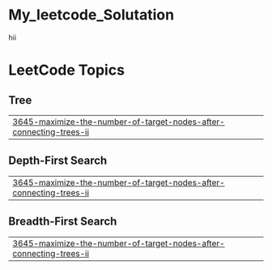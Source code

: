 # My_leetcode_Solutation
hii

<!---LeetCode Topics Start-->
# LeetCode Topics
## Tree
|  |
| ------- |
| [3645-maximize-the-number-of-target-nodes-after-connecting-trees-ii](https://github.com/shivamd2a/My_leetcode_Solutation/tree/master/3645-maximize-the-number-of-target-nodes-after-connecting-trees-ii) |
## Depth-First Search
|  |
| ------- |
| [3645-maximize-the-number-of-target-nodes-after-connecting-trees-ii](https://github.com/shivamd2a/My_leetcode_Solutation/tree/master/3645-maximize-the-number-of-target-nodes-after-connecting-trees-ii) |
## Breadth-First Search
|  |
| ------- |
| [3645-maximize-the-number-of-target-nodes-after-connecting-trees-ii](https://github.com/shivamd2a/My_leetcode_Solutation/tree/master/3645-maximize-the-number-of-target-nodes-after-connecting-trees-ii) |
<!---LeetCode Topics End-->